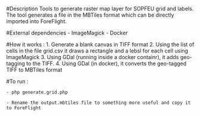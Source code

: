 
#Description
Tools to generate raster map layer for SOPFEU grid and labels.
The tool generates a file in the MBTiles format which can be directly imported into ForeFlight.

#External dependencies
	- ImageMagick
	- Docker

#How it works :
	1. Generate a blank canvas in TIFF format
	2. Using the list of cells in the file grid.csv it draws a rectangle and a lebsl for each cell using ImageMagick
	3. Using GDal (running inside a docker containr), it adds geo-tagging to the TIFF.
	4. Using GDal (in docker), it converts the geo-tagged TIFF to MBTiles format

#To run :

	- php generate.grid.php

	- Rename the output.mbtiles file to something more useful and copy it to ForeFlight

